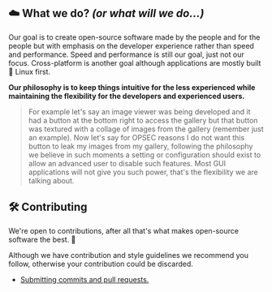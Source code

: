 ## ☁️ What we do? *(or what will we do...)*
Our goal is to create open-source software made by the people and for the people but with emphasis on the developer experience rather than speed and performance. Speed and performance is still our goal, just not our focus. Cross-platform is another goal although applications are mostly built 🐧 Linux first.

**Our philosophy is to keep things intuitive for the less experienced while maintaining the flexibility for the developers and experienced users.**

> For example let's say an image viewer was being developed and it had a button at the bottom right to access the gallery but that button was textured with a collage of images from the gallery (remember just an example). Now let's say for OPSEC reasons I do not want this button to leak my images from my gallery, following the philosophy we believe in such moments a setting or configuration should exist to allow an advanced user to disable such features. Most GUI applications will not give you such power, that's the flexibility we are talking about.

## 🛠️ Contributing
We're open to contributions, after all that's what makes open-source software the best. 💪

Although we have contribution and style guidelines we recommend you follow, otherwise your contribution could be discarded.

- [Submitting commits and pull requests.](https://github.com/cloudy-org/.github/blob/main/CONTRUBUTING.md)
